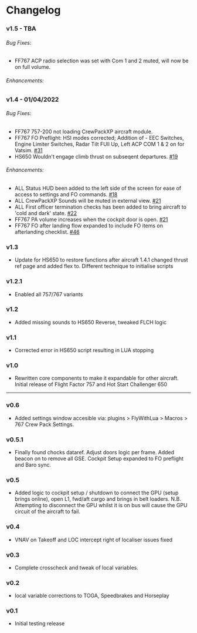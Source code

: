 # Changelog 

### v1.5 - TBA
###### Bug Fixes:
- FF767 ACP radio selection was set with Com 1 and 2 muted, will now be on full volume.

###### Enhancements:



### v1.4 - 01/04/2022
###### Bug Fixes:  
- FF767 757-200 not loading CrewPackXP aircraft module.    
- FF767 FO Preflight: HSI modes corrected; Addition of - EEC Switches, Engine Limiter Switches, Radar Tilt FUll Up, Left ACP COM 1 & 2 on for Vatsim. [#31](https://github.com/N1K340/CrewPackXP/issues/31)  
- HS650 Wouldn't engage climb thrust on subseqent departures.  [#19](https://github.com/N1K340/CrewPackXP/issues/19)  

###### Enhancements:
- ALL Status HUD been added to the left side of the screen for ease of access to settings and FO commands. [#18](https://github.com/N1K340/CrewPackXP/issues/18)    
- ALL CrewPackXP Sounds will be muted in external view. [#21](https://github.com/N1K340/CrewPackXP/issues/21)  
- ALL First officer termination checks has been added to bring aircraft to 'cold and dark' state. [#22](https://github.com/N1K340/CrewPackXP/issues/22)  
- FF767 PA volume increases when the cockpit door is open. [#21](https://github.com/N1K340/CrewPackXP/issues/21)  
- FF767 FO after landing flow expanded to include FO items on afterlanding checklist. [#46](https://github.com/N1K340/CrewPackXP/issues/46)  

### v1.3
- Update for HS650 to restore functions after aircraft 1.4.1 changed thrust ref page and added flex to. Different technique to initialise scripts

### v1.2.1
- Enabled all 757/767 variants

### v1.2
- Added missing sounds to HS650 Reverse, tweaked FLCH logic

### v1.1
- Corrected error in HS650 script resulting in LUA stopping

### v1.0
- Rewritten core components to make it expandable for other aircraft. Initial release of Flight Factor 757 and Hot Start Challenger 650

***
### v0.6
- Added settings window accesible via: plugins > FlyWithLua > Macros > 767 Crew Pack Settings.

### v0.5.1
- Finally found chocks dataref. Adjust doors logic per frame. Added beacon on to remove all GSE. Cockpit Setup expanded to FO preflight and Baro sync.

### v0.5
- Added logic to cockpit setup / shutdown to connect the GPU (setup brings online), open L1, fwd/aft cargo and brings in belt loaders. N.B. Attempting to disconnect the GPU whilst it is on bus will cause the GPU circuit of the aircraft to fail.

### v0.4
- VNAV on Takeoff and LOC intercept right of localiser issues fixed

### v0.3
- Complete crosscheck and tweak of local variables.

### v0.2
- local variable corrections to TOGA, Speedbrakes and Horseplay

### v0.1
- Initial testing release

